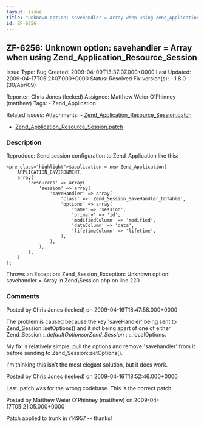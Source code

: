 ```yaml
---
layout: issue
title: "Unknown option: savehandler = Array when using Zend_Application_Resource_Session"
id: ZF-6256
---
```


ZF-6256: Unknown option: savehandler = Array when using Zend\_Application\_Resource\_Session
--------------------------------------------------------------------------------------------

 Issue Type: Bug Created: 2009-04-09T13:37:07.000+0000 Last Updated: 2009-04-17T05:21:07.000+0000 Status: Resolved Fix version(s): - 1.8.0 (30/Apr/09)
 
 Reporter:  Chris Jones (leeked)  Assignee:  Matthew Weier O'Phinney (matthew)  Tags: - Zend\_Application
 
 Related issues: 
 Attachments: - [Zend\_Application\_Resource\_Session.patch](/issues/secure/attachment/11875/Zend_Application_Resource_Session.patch)
- [Zend\_Application\_Resource\_Session.patch](/issues/secure/attachment/11874/Zend_Application_Resource_Session.patch)
 
### Description

Reproduce: Send session configuration to Zend\_Application like this:

 
    <pre class="highlight">$application = new Zend_Application(
        APPLICATION_ENVIRONMENT,
        array(
            'resources' => array(
                'session' => array(
                    'saveHandler' => array(
                        'class' => 'Zend_Session_SaveHandler_DbTable',
                        'options' => array(
                            'name' => 'session',
                            'primary' => 'id',
                            'modifiedColumn' => 'modified',
                            'dataColumn' => 'data',
                            'lifetimeColumn' => 'lifetime',
                        ),
                    ),
                ),
            ),
        )
    );

Throws an Exception: Zend\_Session\_Exception: Unknown option: savehandler = Array in Zend\\Session.php on line 220

 

 

### Comments

Posted by Chris Jones (leeked) on 2009-04-16T18:47:58.000+0000

The problem is caused because the key 'saveHandler' being sent to Zend\_Session::setOptions() and it not being apart of one of either Zend\_Session::$\_defaultOptions or Zend\_Session::$\_localOptions.

My fix is relatively simple; pull the options and remove 'savehandler' from it before sending to Zend\_Session::setOptions().

I'm thinking this isn't the most elegant solution, but it does work.

 

 

Posted by Chris Jones (leeked) on 2009-04-16T18:52:46.000+0000

Last .patch was for the wrong codebase. This is the correct patch.

 

 

Posted by Matthew Weier O'Phinney (matthew) on 2009-04-17T05:21:05.000+0000

Patch applied to trunk in r14957 -- thanks!

 

 